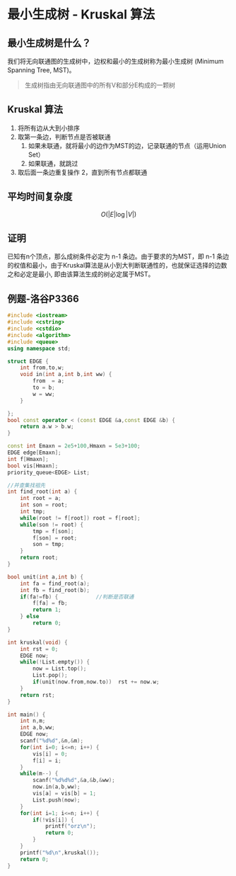#  最小生成树 - Kruskal 算法

## 最小生成树是什么？

我们将无向联通图的生成树中，边权和最小的生成树称为最小生成树 (Minimum Spanning Tree, MST)。

> 生成树指由无向联通图中的所有V和部分E构成的一颗树

## Kruskal 算法

1. 将所有边从大到小排序
2. 取第一条边，判断节点是否被联通
	1. 如果未联通，就将最小的边作为MST的边，记录联通的节点（运用Union Set）
	2. 如果联通，就跳过
3. 取后面一条边重复操作 2，直到所有节点都联通

## 平均时间复杂度
$$
O(\left|E\right|\log{\left|V\right|})
$$

## 证明

已知有n个顶点，那么成树条件必定为 n-1 条边。由于要求的为MST，即 n-1 条边的权值和最小，由于Kruskal算法是从小到大判断联通性的，也就保证选择的边数之和必定是最小, 即由该算法生成的树必定属于MST。


## 例题-洛谷P3366

```c++
#include <iostream>
#include <cstring>
#include <cstdio>
#include <algorithm>
#include <queue>
using namespace std;

struct EDGE {
    int from,to,w;
    void in(int a,int b,int ww) {
        from  = a;
        to = b;
        w = ww;
    }

};
bool const operator < (const EDGE &a,const EDGE &b) {
    return a.w > b.w;
}

const int Emaxn = 2e5+100,Hmaxn = 5e3+100;
EDGE edge[Emaxn];
int f[Hmaxn];
bool vis[Hmaxn];
priority_queue<EDGE> List;

//并查集找祖先
int find_root(int a) {
    int root = a;
    int son = root;
    int tmp;
    while(root != f[root]) root = f[root];
    while(son != root) {
        tmp = f[son];
        f[son] = root;
        son = tmp;
    }
    return root;
}

bool unit(int a,int b) {
    int fa = find_root(a);
    int fb = find_root(b);
    if(fa!=fb) {			//判断是否联通
        f[fa] = fb;
        return 1;
    } else 
        return 0;
}

int kruskal(void) {
    int rst = 0;
    EDGE now;
    while(!List.empty()) {
        now = List.top();
        List.pop();
        if(unit(now.from,now.to))  rst += now.w;
    }
    return rst;
}

int main() {
    int n,m;
    int a,b,ww;
    EDGE now;
    scanf("%d%d",&n,&m);
    for(int i=0; i<=n; i++) {
        vis[i] = 0;
        f[i] = i;
    }
    while(m--) {
        scanf("%d%d%d",&a,&b,&ww);
        now.in(a,b,ww);
        vis[a] = vis[b] = 1;
        List.push(now);
    } 
    for(int i=1; i<=n; i++) {
        if(!vis[i]) {
            printf("orz\n");
            return 0;
        }
    }
    printf("%d\n",kruskal());
    return 0;
}
```

